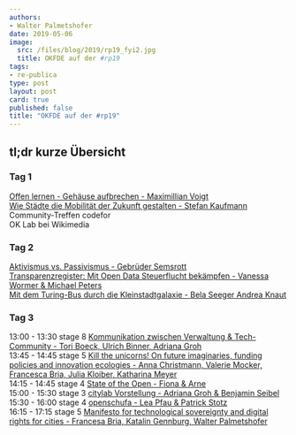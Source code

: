 ```yaml
---
authors: 
- Walter Palmetshofer
date: 2019-05-06
image:
  src: /files/blog/2019/rp19_fyi2.jpg
  title: OKFDE auf der #rp19 
tags:
- re-publica
type: post
layout: post
card: true
published: false
title: "OKFDE auf der #rp19" 
---
```


## tl;dr kurze Übersicht 

### Tag 1 
[Offen lernen - Gehäuse aufbrechen - Maximillian Voigt](https://19.re-publica.com/en/session/offen-lernen-gehause-aufbrechen)<br>
[Wie Städte die Mobilität der Zukunft gestalten - Stefan Kaufmann](https://19.re-publica.com/de/session/stadte-mobilitat-zukunft-gestalten)<br>
Community-Treffen codefor<br>
OK Lab bei Wikimedia<br>

### Tag 2 
[Aktivismus vs. Passivismus - Gebrüder Semsrott](https://19.re-publica.com/de/session/aktivismus-vs-passivismus)<br>
[Transparenzregister: Mit Open Data Steuerflucht bekämpfen - Vanessa Wormer &  Michael Peters](https://19.re-publica.com/de/session/transparenzregister-open-data-steuerflucht-bekampfen)<br>
[Mit dem Turing-Bus durch die Kleinstadtgalaxie - Bela Seeger Andrea Knaut](https://19.re-publica.com/de/session/dem-turing-bus-durch-kleinstadtgalaxie)<br>

### Tag 3
13:00 - 13:30 stage 8 [Kommunikation zwischen Verwaltung & Tech-Community - Tori Boeck, Ulrich Binner, Adriana Groh](https://19.re-publica.com/en/session/kommunikation-zwischen-verwaltung-tech-community)<br>
13:45 - 14:45 stage 5 [Kill the unicorns! On future imaginaries, funding policies and innovation ecologies - Anna Christmann, Valerie Mocker, Francesca Bria, Julia Kloiber, Katharina Meyer](https://19.re-publica.com/en/session/kill-unicorns-future-imaginaries-funding-policies-innovation-ecologies)<br>
14:15 - 14:45 stage 4 [State of the Open - Fiona & Arne](https://19.re-publica.com/en/session/state-open-2)<br>
15:00 - 15:30 stage 3 [citylab Vorstellung - Adriana Groh & Benjamin Seibel](https://19.re-publica.com/en/session/citylab-berlin-vorstellung)<br>
15:30 - 16:00 stage 4 [openschufa - Lea Pfau & Patrick Stotz](https://19.re-publica.com/en/session/openschufa-resultate)<br>
16:15 - 17:15 stage 5 [Manifesto for technological sovereignty and digital rights for cities - Francesa Bria, Katalin Gennburg, Walter Palmetshofer](https://19.re-publica.com/en/session/manifesto-technological-sovereignty-digital-rights-cities)<br>

